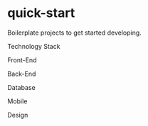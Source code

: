 # quick-start

Boilerplate projects to get started developing.

Technology Stack

Front-End

Back-End

Database

Mobile

Design
